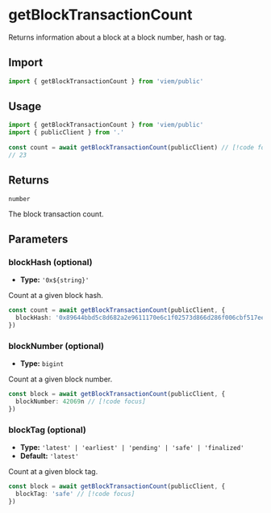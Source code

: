 # getBlockTransactionCount

Returns information about a block at a block number, hash or tag.

## Import

```ts
import { getBlockTransactionCount } from 'viem/public'
```

## Usage

```ts
import { getBlockTransactionCount } from 'viem/public'
import { publicClient } from '.'
 
const count = await getBlockTransactionCount(publicClient) // [!code focus:99]
// 23
```

## Returns

`number`

The block transaction count.

## Parameters

### blockHash (optional)

- **Type:** `'0x${string}'`

Count at a given block hash.

```ts
const count = await getBlockTransactionCount(publicClient, {
  blockHash: '0x89644bbd5c8d682a2e9611170e6c1f02573d866d286f006cbf517eec7254ec2d' // [!code focus]
})
```

### blockNumber (optional)

- **Type:** `bigint`

Count at a given block number.

```ts
const block = await getBlockTransactionCount(publicClient, {
  blockNumber: 42069n // [!code focus]
})
```

### blockTag (optional)

- **Type:** `'latest' | 'earliest' | 'pending' | 'safe' | 'finalized'`
- **Default:** `'latest'`

Count at a given block tag.

```ts
const block = await getBlockTransactionCount(publicClient, {
  blockTag: 'safe' // [!code focus]
})
```